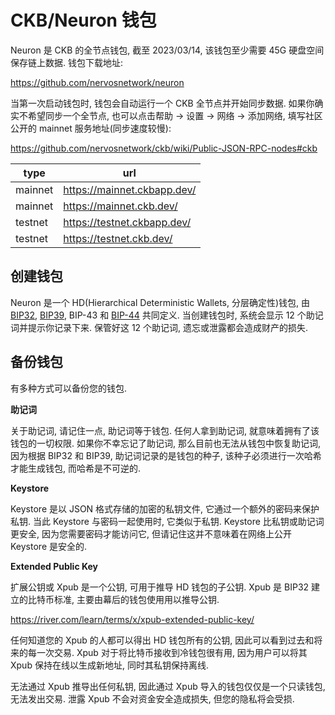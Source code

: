 # CKB/Neuron 钱包

Neuron 是 CKB 的全节点钱包, 截至 2023/03/14, 该钱包至少需要 45G 硬盘空间保存链上数据. 钱包下载地址:

<https://github.com/nervosnetwork/neuron>

当第一次启动钱包时, 钱包会自动运行一个 CKB 全节点并开始同步数据. 如果你确实不希望同步一个全节点, 也可以点击帮助 -> 设置 -> 网络 -> 添加网络, 填写社区公开的 mainnet 服务地址(同步速度较慢):

<https://github.com/nervosnetwork/ckb/wiki/Public-JSON-RPC-nodes#ckb>

|  type   |             url             |
| ------- | --------------------------- |
| mainnet | https://mainnet.ckbapp.dev/ |
| mainnet | https://mainnet.ckb.dev/    |
| testnet | https://testnet.ckbapp.dev/ |
| testnet | https://testnet.ckb.dev/    |

## 创建钱包

Neuron 是一个 HD(Hierarchical Deterministic Wallets, 分层确定性)钱包, 由 [BIP32](https://river.com/learn/terms/b/bip-32), [BIP39](https://river.com/learn/terms/b/bip-39), BIP-43 和 [BIP-44](https://river.com/learn/terms/b/bip-44) 共同定义. 当创建钱包时, 系统会显示 12 个助记词并提示你记录下来. 保管好这 12 个助记词, 遗忘或泄露都会造成财产的损失.

## 备份钱包

有多种方式可以备份您的钱包.

**助记词**

关于助记词, 请记住一点, 助记词等于钱包. 任何人拿到助记词, 就意味着拥有了该钱包的一切权限. 如果你不幸忘记了助记词, 那么目前也无法从钱包中恢复助记词, 因为根据 BIP32 和 BIP39, 助记词记录的是钱包的种子, 该种子必须进行一次哈希才能生成钱包, 而哈希是不可逆的.

**Keystore**

Keystore 是以 JSON 格式存储的加密的私钥文件, 它通过一个额外的密码来保护私钥. 当此 Keystore 与密码一起使用时, 它类似于私钥. Keystore 比私钥或助记词更安全, 因为您需要密码才能访问它, 但请记住这并不意味着在网络上公开 Keystore 是安全的.

**Extended Public Key**

扩展公钥或 Xpub 是一个公钥, 可用于推导 HD 钱包的子公钥. Xpub 是 BIP32 建立的比特币标准, 主要由幕后的钱包使用用以推导公钥.

<https://river.com/learn/terms/x/xpub-extended-public-key/>

任何知道您的 Xpub 的人都可以得出 HD 钱包所有的公钥, 因此可以看到过去和将来的每一次交易. Xpub 对于将比特币接收到冷钱包很有用, 因为用户可以将其 Xpub 保持在线以生成新地址, 同时其私钥保持离线.

无法通过 Xpub 推导出任何私钥, 因此通过 Xpub 导入的钱包仅仅是一个只读钱包, 无法发出交易. 泄露 Xpub 不会对资金安全造成损失, 但您的隐私将会受损.
